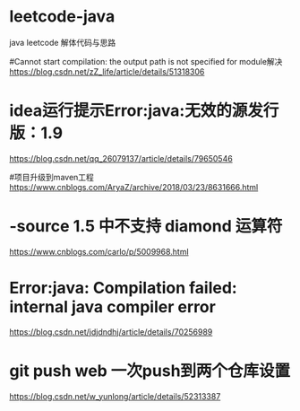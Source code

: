 # leetcode-java
java leetcode 解体代码与思路


#Cannot start compilation: the output path is not specified for module解决
https://blog.csdn.net/zZ_life/article/details/51318306

# idea运行提示Error:java:无效的源发行版：1.9
https://blog.csdn.net/qq_26079137/article/details/79650546

#项目升级到maven工程
https://www.cnblogs.com/AryaZ/archive/2018/03/23/8631666.html

# -source 1.5 中不支持 diamond 运算符
https://www.cnblogs.com/carlo/p/5009968.html

# Error:java: Compilation failed: internal java compiler error
https://blog.csdn.net/jdjdndhj/article/details/70256989

# git push web 一次push到两个仓库设置
https://blog.csdn.net/w_yunlong/article/details/52313387